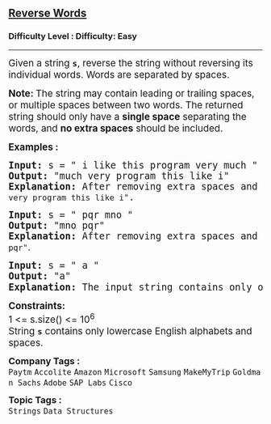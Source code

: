 <h2><a href="https://www.geeksforgeeks.org/problems/reverse-words-in-a-given-string5459/1?page=2&category=Arrays,Strings&sortBy=submissions">Reverse Words</a></h2><h3>Difficulty Level : Difficulty: Easy</h3><hr><div class="problems_problem_content__Xm_eO"><p><span style="font-size: 14pt;">Given a string <strong><code>s</code></strong>, reverse the string without reversing its individual words. Words are separated by spaces.</span></p>
<p><span style="font-size: 14pt;"><strong>Note: </strong>The string may contain leading or trailing spaces, or multiple spaces between two words. The returned string should only have a <strong>single space</strong> separating the words, and <strong>no extra spaces</strong> should be included.</span></p>
<p><span style="font-size: 14pt;"><strong>Examples :</strong></span></p>
<pre><span style="font-size: 14pt;"><strong>Input: </strong>s = " i like this program very much "<br><strong>Output: </strong>"much very program this like i"<strong>
Explanation: </strong>After removing extra spaces and reversing the whole string (not individual words), the input string becomes <code>"much very program this like i"</code>. </span></pre>
<pre><span style="font-size: 14pt;"><strong>Input: </strong>s = " pqr mno "
<strong>Output: </strong>"mno pqr"<strong>
Explanation: </strong>After removing extra spaces and reversing the whole string, the input string becomes <code>"mno pqr"</code><span style="font-family: -apple-system, BlinkMacSystemFont, 'Segoe UI', Roboto, Oxygen, Ubuntu, Cantarell, 'Open Sans', 'Helvetica Neue', sans-serif;">.</span> </span></pre>
<pre><span style="font-size: 14pt;"><strong>Input: </strong>s = " a "
<strong>Output: </strong>"a"<strong>
Explanation: </strong>The input string contains only one word with extra spaces around it. After removing the extra spaces, the output is <code>"a"</code><span style="font-family: -apple-system, BlinkMacSystemFont, 'Segoe UI', Roboto, Oxygen, Ubuntu, Cantarell, 'Open Sans', 'Helvetica Neue', sans-serif;">.</span><strong style="font-family: -apple-system, BlinkMacSystemFont, 'Segoe UI', Roboto, Oxygen, Ubuntu, Cantarell, 'Open Sans', 'Helvetica Neue', sans-serif;">Constraints:</strong></span></pre>
<p><span style="font-size: 14pt;"><strong>Constraints:</strong><br>1 &lt;= s.size() &lt;= 10<sup>6<br></sup>String <strong><code>s</code></strong> contains only lowercase English alphabets and spaces.</span></p></div><p><span style=font-size:18px><strong>Company Tags : </strong><br><code>Paytm</code>&nbsp;<code>Accolite</code>&nbsp;<code>Amazon</code>&nbsp;<code>Microsoft</code>&nbsp;<code>Samsung</code>&nbsp;<code>MakeMyTrip</code>&nbsp;<code>Goldman Sachs</code>&nbsp;<code>Adobe</code>&nbsp;<code>SAP Labs</code>&nbsp;<code>Cisco</code>&nbsp;<br><p><span style=font-size:18px><strong>Topic Tags : </strong><br><code>Strings</code>&nbsp;<code>Data Structures</code>&nbsp;